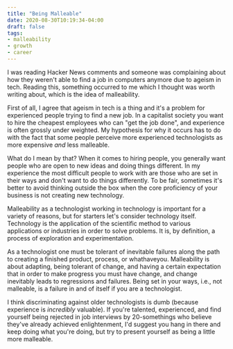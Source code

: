 ```yaml
---
title: "Being Malleable"
date: 2020-08-30T10:19:34-04:00
draft: false
tags:
- malleability
- growth
- career
---
```


I was reading Hacker News comments and someone was complaining about how they weren't able to find a job in computers anymore due to ageism in tech. Reading this, something occurred to me which I thought was worth writing about, which is the idea of malleability.

First of all, I agree that ageism in tech is a thing and it's a problem for experienced people trying to find a new job. In a capitalist society you want to hire the cheapest employees who can "get the job done", and experience is often grossly under weighted. My hypothesis for why it occurs has to do with the fact that some people perceive more experienced technologists as more expensive _and_ less malleable.

What do I mean by that? When it comes to hiring people, you generally want people who are open to new ideas and doing things different. In my experience the most difficult people to work with are those who are set in their ways and don't want to do things differently. To be fair, sometimes it's better to avoid thinking outside the box when the core proficiency of your business is not creating new technology.

Malleability as a technologist working in technology is important for a variety of reasons, but for starters let's consider technology itself. Technology is the application of the scientific method to various applications or industries in order to solve problems. It is, by definition, a process of exploration and experimentation.

As a technologist one must be tolerant of inevitable failures along the path to creating a finished product, process, or whathaveyou. Malleability is about adapting, being tolerant of change, and having a certain expectation that in order to make progress you must have change, and change inevitably leads to regressions and failures. Being set in your ways, i.e., not malleable, is a failure in and of itself if you are a technologist.

I think discriminating against older technologists is dumb (because experience is _incredibly_ valuable). If you're talented, experienced, and find yourself being rejected in job interviews by 20-somethings who believe they've already achieved enlightenment, I'd suggest you hang in there and keep doing what you're doing, but try to present yourself as being a little more malleable.
